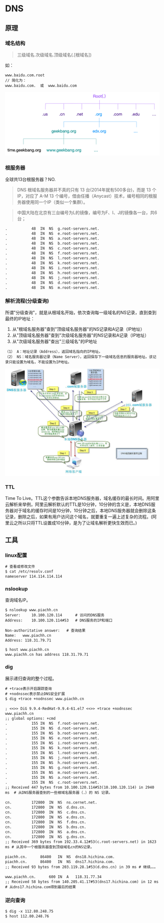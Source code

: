 # DNS

## 原理

### 域名结构

> 三级域名.次级域名.顶级域名(.[根域名])

如：

```
www.baidu.com.root
// 简化为：
www.baidu.com.  或  www.baidu.com
```

![image](https://github.com/ingangi/blog/blob/master/img/domain_name.png)

### 根服务器

全球共13台根服务器？NO.

> DNS 根域名服务器并不真的只有 13 台(2014年就有500多台)，而是 13 个 IP，对应了 A-M 13 个编号，借由任播（Anycast）技术，编号相同的根服务器使用同一个IP（类似一个集群）。

> 中国大陆在北京有三台编号为L的镜像，编号为F、I、J的镜像各一台，共6台；

```
.			48	IN	NS	g.root-servers.net.
.			48	IN	NS	e.root-servers.net.
.			48	IN	NS	a.root-servers.net.
.			48	IN	NS	b.root-servers.net.
.			48	IN	NS	c.root-servers.net.
.			48	IN	NS	f.root-servers.net.
.			48	IN	NS	l.root-servers.net.
.			48	IN	NS	k.root-servers.net.
.			48	IN	NS	i.root-servers.net.
.			48	IN	NS	h.root-servers.net.
.			48	IN	NS	j.root-servers.net.
.			48	IN	NS	d.root-servers.net.
.			48	IN	NS	m.root-servers.net.

```

### 解析流程(分级查询)

所谓"分级查询"，就是从根域名开始，依次查询每一级域名的NS记录，直到查到最终的IP地址：

1. 从"根域名服务器"查到"顶级域名服务器"的NS记录和A记录（IP地址）
2. 从"顶级域名服务器"查到"次级域名服务器"的NS记录和A记录（IP地址）
3. 从"次级域名服务器"查出"三级域名"的IP地址

```
（1） A：地址记录（Address），返回域名指向的IP地址。
（2） NS：域名服务器记录（Name Server），返回保存下一级域名信息的服务器地址。该记录只能设置为域名，不能设置为IP地址。
```

![image](https://github.com/ingangi/blog/blob/master/img/dns_flow.jpg)

### TTL

Time To Live。TTL这个参数告诉本地DNS服务器，域名缓存的最长时间。用阿里云解析来举例，阿里云解析默认的TTL是10分钟，10分钟的含义是，本地DNS服务器对于域名的缓存时间是10分钟，10分钟之后，本地DNS服务器就会删除这条记录，删除之后，如果有用户访问这个域名，就要重复一遍上述复杂的流程。(阿里云之所以只将TTL设置成10分钟，是为了让域名解析更快生效而已。)

## 工具

### linux配置

```
# 查看或修改文件
$ cat /etc/resolv.conf
nameserver 114.114.114.114
```

### nslookup

查询域名IP。

```
$ nslookup www.piachh.cn
Server:		10.100.120.114      # 访问的DNS服务
Address:	10.100.120.114#53   # DNS服务的IP和端口

Non-authoritative answer:   # 查询结果
Name:	www.piachh.cn
Address: 118.31.79.71
```

```
$ host www.piachh.cn
www.piachh.cn has address 118.31.79.71
```

### dig

展示递归查询的整个过程。

```
# +trace表示开启跟踪查询
# +nodnssec表示禁止DNS安全扩展
$ dig +trace +nodnssec www.piachh.cn

; <<>> DiG 9.9.4-RedHat-9.9.4-61.el7 <<>> +trace +nodnssec www.piachh.cn
;; global options: +cmd
.			155	IN	NS	f.root-servers.net.
.			155	IN	NS	d.root-servers.net.
.			155	IN	NS	b.root-servers.net.
.			155	IN	NS	e.root-servers.net.
.			155	IN	NS	i.root-servers.net.
.			155	IN	NS	k.root-servers.net.
.			155	IN	NS	l.root-servers.net.
.			155	IN	NS	j.root-servers.net.
.			155	IN	NS	h.root-servers.net.
.			155	IN	NS	g.root-servers.net.
.			155	IN	NS	m.root-servers.net.
.			155	IN	NS	a.root-servers.net.
.			155	IN	NS	c.root-servers.net.
;; Received 447 bytes from 10.100.120.114#53(10.100.120.114) in 2940 ms  # 从DNS服务器查到的一些根域名服务器（.）的 NS 记录。

cn.			172800	IN	NS	ns.cernet.net.
cn.			172800	IN	NS	d.dns.cn.
cn.			172800	IN	NS	c.dns.cn.
cn.			172800	IN	NS	e.dns.cn.
cn.			172800	IN	NS	f.dns.cn.
cn.			172800	IN	NS	b.dns.cn.
cn.			172800	IN	NS	a.dns.cn.
cn.			172800	IN	NS	g.dns.cn.
;; Received 369 bytes from 192.33.4.12#53(c.root-servers.net) in 1623 ms # 从其中一个根服务器查到顶级域名cn的NS记录。

piachh.cn.		86400	IN	NS	dns18.hichina.com.
piachh.cn.		86400	IN	NS	dns17.hichina.com.
;; Received 93 bytes from 203.119.28.1#53(d.dns.cn) in 39 ms # 继续。。。

www.piachh.cn.		600	IN	A	118.31.77.34
;; Received 58 bytes from 140.205.41.17#53(dns17.hichina.com) in 12 ms  # 从dns17.hichina.com得到最后的结果

```

### 逆向查询

```
$ dig -x 112.80.248.75
$ host 112.80.248.76
```